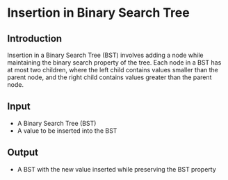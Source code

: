# Insertion in Binary Search Tree

## Introduction
Insertion in a Binary Search Tree (BST) involves adding a node while maintaining the binary search property of the tree. Each node in a BST has at most two children, where the left child contains values smaller than the parent node, and the right child contains values greater than the parent node.

## Input
- A Binary Search Tree (BST)
- A value to be inserted into the BST

## Output
- A BST with the new value inserted while preserving the BST property

